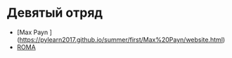 # Девятый отряд
* [Max Payn ] (https://pylearn2017.github.io/summer/first/Max%20Payn/website.html)
* [ROMA ](https://pylearn2017.github.io/summer/first/ROMA/website.html)
